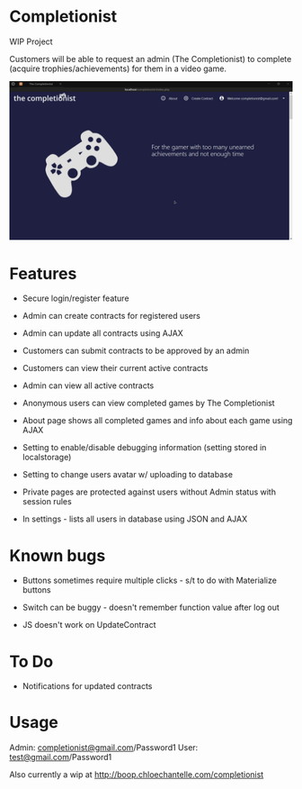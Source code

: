 # Completionist
WIP Project

Customers will be able to request an admin (The Completionist) to complete (acquire trophies/achievements) for them in a video game.

![Preview](https://github.com/chloechantelle/completionist/blob/master/preview.gif "Preview")

# Features

* Secure login/register feature

* Admin can create contracts for registered users

* Admin can update all contracts using AJAX

* Customers can submit contracts to be approved by an admin

* Customers can view their current active contracts

* Admin can view all active contracts

* Anonymous users can view completed games by The Completionist

* About page shows all completed games and info about each game using AJAX

* Setting to enable/disable debugging information (setting stored in localstorage)

* Setting to change users avatar w/ uploading to database

* Private pages are protected against users without Admin status with session rules

* In settings - lists all users in database using JSON and AJAX

# Known bugs

* Buttons sometimes require multiple clicks - s/t to do with Materialize buttons

* Switch can be buggy - doesn't remember function value after log out

* JS doesn't work on UpdateContract

# To Do

* Notifications for updated contracts

# Usage

Admin: completionist@gmail.com/Password1
User: test@gmail.com/Password1

Also currently a wip at http://boop.chloechantelle.com/completionist
